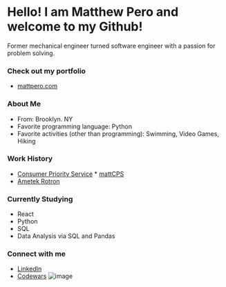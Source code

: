 # Hello! I am Matthew Pero and welcome to my Github!
Former mechanical engineer turned software engineer with a passion for problem solving.

### Check out my portfolio
- [mattpero.com](https://www.mattpero.com/)

### About Me
- From: Brooklyn. NY
- Favorite programming language: Python
- Favorite activities (other than programming): Swimming, Video Games, Hiking

### Work History
- [Consumer Priority Service](https://www.cpscentral.com/) * [mattCPS](https://github.com/mattCPS)
- [Ametek Rotron](https://www.rotron.com/)

### Currently Studying
- React
- Python
- SQL
- Data Analysis via SQL and Pandas

### Connect with me
- [LinkedIn](https://www.linkedin.com/in/matthew-pero22/)
- [Codewars](https://www.codewars.com/users/m4ttper0) ![image](https://www.codewars.com/users/m4ttper0/badges/small)

